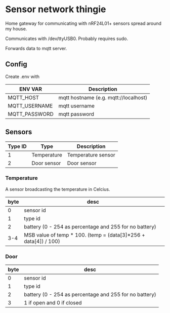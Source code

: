 # Sensor network thingie

Home gateway for communicating with nRF24L01+ sensors spread around my house.

Communicates with /dev/ttyUSB0. Probably requires sudo.

Forwards data to mqtt server.

## Config

Create .env with

| ENV VAR | Description |
| - | - |
| MQTT_HOST | mqtt hostname (e.g. mqtt://localhost) |
| MQTT_USERNAME | mqtt username |
| MQTT_PASSWORD | mqtt password |


## Sensors

| Type ID | Type | Description |
| ------- | ---- | ----------- |
| 1 | Temperature | Temperature sensor |
| 2 | Door sensor | Door sensor |

### Temperature

A sensor broadcasting the temperature in Celcius.

| byte | desc |
| - | - |
| 0 | sensor id |
| 1 | type id |
| 2 | battery (0 - 254 as percentage and 255 for no battery) |
| 3-4 | MSB value of temp * 100. (temp = (data[3]*256 + data[4]) / 100) |

### Door

| byte | desc |
| - | - |
| 0 | sensor id |
| 1 | type id |
| 2 | battery (0 - 254 as percentage and 255 for no battery) |
| 3 | 1 if open and 0 if closed |
